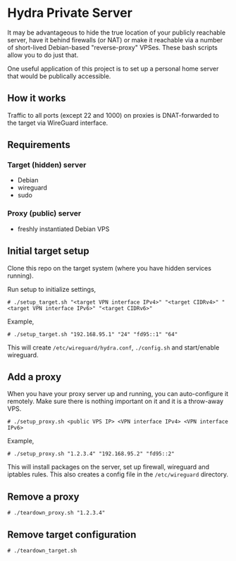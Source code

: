 # Hydra Private Server

It may be advantageous to hide the true location of your publicly reachable server, have it behind firewalls (or NAT) or make it reachable via a number of short-lived Debian-based "reverse-proxy" VPSes. These bash scripts allow you to do just that.

One useful application of this project is to set up a personal home server that would be publically accessible.

## How it works

Traffic to all ports (except 22 and 1000) on proxies is DNAT-forwarded to the target via WireGuard interface.

## Requirements

### Target (hidden) server

- Debian
- wireguard
- sudo

### Proxy (public) server

- freshly instantiated Debian VPS

## Initial target setup

Clone this repo on the target system (where you have hidden services running).

Run setup to initialize settings,
```
# ./setup_target.sh "<target VPN interface IPv4>" "<target CIDRv4>" "<target VPN interface IPv6>" "<target CIDRv6>"
```

Example,
```
# ./setup_target.sh "192.168.95.1" "24" "fd95::1" "64"
```

This will create `/etc/wireguard/hydra.conf`, `./config.sh` and start/enable wireguard.

## Add a proxy

When you have your proxy server up and running, you can auto-configure it remotely. Make sure there is nothing important on it and it is a throw-away VPS.

```
# ./setup_proxy.sh <public VPS IP> <VPN interface IPv4> <VPN interface IPv6>
```

Example,
```
# ./setup_proxy.sh "1.2.3.4" "192.168.95.2" "fd95::2"
```

This will install packages on the server, set up firewall, wireguard and iptables rules.  This also creates a config file in the `/etc/wireguard` directory.

## Remove a proxy

```
# ./teardown_proxy.sh "1.2.3.4"
```

## Remove target configuration

```
# ./teardown_target.sh
```
